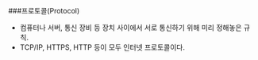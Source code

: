 ###프로토콜(Protocol)
- 컴퓨터나 서버, 통신 장비 등 장치 사이에서 서로 통신하기 위해 미리 정해놓은 규칙.
- TCP/IP, HTTPS, HTTP 등이 모두 인터넷 프로토콜이다.